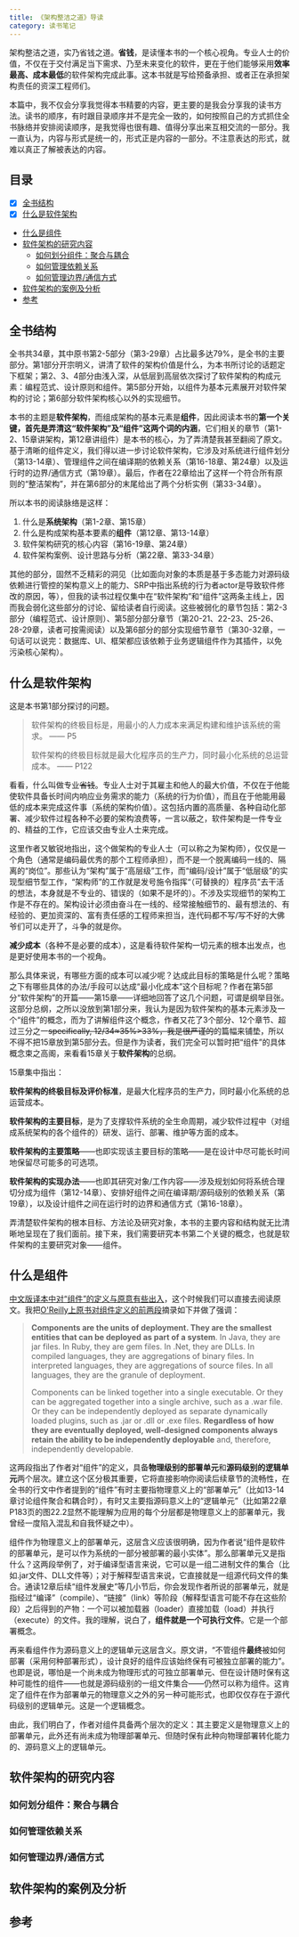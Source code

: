```yaml
---
title: 《架构整洁之道》导读
category: 读书笔记
---
```


架构整洁之道，实乃省钱之道。**省钱**，是读懂本书的一个核心视角。专业人士的价值，不仅在于交付满足当下需求、乃至未来变化的软件，更在于他们能够采用**效率最高、成本最低**的软件架构完成此事。这本书就是写给预备承担、或者正在承担架构责任的资深工程师们。

本篇中，我不仅会分享我觉得本书精要的内容，更主要的是我会分享我的读书方法。读书的顺序，有时跟目录顺序并不是完全一致的，如何按照自己的方式抓住全书脉络并安排阅读顺序，是我觉得也很有趣、值得分享出来互相交流的一部分。我一直认为，内容与形式是统一的，形式正是内容的一部分。不注意表达的形式，就难以真正了解被表达的内容。

## 目录

* [x] [全书结构](#全书结构)
* [x] [什么是软件架构](#什么是软件架构)
* [什么是组件](#什么是组件)
* [软件架构的研究内容](#软件架构的研究内容)
  * [如何划分组件：聚合与耦合](#如何划分组件：聚合与耦合)
  * [如何管理依赖关系](#如何管理依赖关系)
  * [如何管理边界/通信方式](#如何管理边界/通信方式)
* [软件架构的案例及分析](#软件架构的案例及分析)
* [参考](#参考)

## 全书结构

全书共34章，其中原书第2-5部分（第3-29章）占比最多达79%，是全书的主要部分。第1部分开宗明义，讲清了软件的架构价值是什么，为本书所讨论的话题定下框架；第2、3、4部分由浅入深，从低层到高层依次探讨了软件架构的构成元素：编程范式、设计原则和组件。第5部分开始，以组件为基本元素展开对软件架构的讨论；第6部分软件架构核心以外的实现细节。

本书的主题是**软件架构**，而组成架构的基本元素是**组件**，因此阅读本书的**第一个关键，首先是弄清这“软件架构”及“组件”这两个词的内涵**，它们相关的章节（第1-2、15章讲架构，第12章讲组件）是本书的核心，为了弄清楚我甚至翻阅了原文。基于清晰的组件定义，我们得以进一步讨论软件架构，它涉及对系统进行组件划分（第13-14章）、管理组件之间在编译期的依赖关系（第16-18章、第24章）以及运行时的边界/通信方式（第19章）。最后，作者在22章给出了这样一个符合所有原则的“整洁架构”，并在第6部分的末尾给出了两个分析实例（第33-34章）。

所以本书的阅读脉络是这样：

1. 什么是**系统架构**（第1-2章、第15章）
2. 什么是构成架构基本要素的**组件**（第12章、第13-14章）
3. 软件架构研究的核心内容（第16-19章、第24章）
4. 软件架构案例、设计思路与分析（第22章、第33-34章）

其他的部分，固然不乏精彩的洞见（比如面向对象的本质是基于多态能力对源码级依赖进行管控的架构意义上的能力、SRP中指出系统的行为者actor是导致软件修改的原因，等），但我的读书过程仅集中在“软件架构”和“组件”这两条主线上，因而我会弱化这些部分的讨论、留给读者自行阅读。这些被弱化的章节包括：第2-3部分（编程范式、设计原则）、第5部分部分章节（第20-21、22-23、25-26、28-29章，读者可按需阅读）以及第6部分的部分实现细节章节（第30-32章，一句话可以说完：数据库、UI、框架都应该依赖于业务逻辑组件作为其插件，以免污染核心架构）。

## 什么是软件架构

这是本书第1部分探讨的问题。

> 软件架构的终极目标是，用最小的人力成本来满足构建和维护该系统的需求。 —— P5
>
> 软件架构的终极目标就是最大化程序员的生产力，同时最小化系统的总运营成本。 —— P122

看看，什么叫做专业~~省钱~~。专业人士对于其雇主和他人的最大价值，不仅在于他能使软件具备长时间内响应业务需求的能力（系统的行为价值），而且在于他能用最低的成本来完成这件事（系统的架构价值）。这包括内置的高质量、各种自动化部署、减少软件过程各种不必要的架构浪费等，一言以蔽之，软件架构是一件专业的、精益的工作，它应该交由专业人士来完成。

这里作者又敏锐地指出，这个做架构的专业人士（可以称之为架构师），仅仅是一个角色（通常是编码最优秀的那个工程师承担），而不是一个脱离编码一线的、隔离的“岗位”。那些认为“架构”属于“高层级”工作，而“编码/设计”属于“低层级”的实现型细节型工作，“架构师”的工作就是发号施令指挥“（可替换的）程序员”去干活的想法，本身就是不专业的、错误的（如果不是坏的）。不涉及实现细节的架构工作是不存在的。架构设计必须由奋斗在一线的、经常接触细节的、最有想法的、有经验的、更加资深的、富有责任感的工程师来担当，连代码都不写/写不好的大佛爷们可以走开了，斗争的就是你。

**减少成本**（各种不是必要的成本），这是看待软件架构一切元素的根本出发点，也是更好使用本书的一个视角。

那么具体来说，有哪些方面的成本可以减少呢？达成此目标的策略是什么呢？策略之下有哪些具体的办法/手段可以达成“最小化成本”这个目标呢？作者在第5部分“软件架构”的开篇——第15章——详细地回答了这几个问题，可谓是纲举目张。这部分总纲，之所以没放到第1部分来，我认为是因为软件架构的基本元素涉及一个“组件”的概念，而为了讲解组件这个概念，作者又花了3个部分、12个章节、超过三分之一~~specifically, 12/34≈35%>33%，我是很严谨的~~的篇幅来铺垫，所以不得不把15章放到第5部分去。但是作为读者，我们完全可以暂时把“组件”的具体概念束之高阁，来看看15章关于**软件架构**的总纲。

15章集中指出：

**软件架构的终极目标及评价标准**，是最大化程序员的生产力，同时最小化系统的总运营成本。

**软件架构的主要目标**，是为了支撑软件系统的全生命周期，减少软件过程中（对组成系统架构的各个组件的）研发、运行、部署、维护等方面的成本。

**软件架构的主要策略**——也即实现该主要目标的策略——是在设计中尽可能长时间地保留尽可能多的可选项。

**软件架构的实现办法**——也即其研究对象/工作内容——涉及规划如何将系统合理切分成为组件（第12-14章）、安排好组件之间在编译期/源码级别的依赖关系（第19章），以及设计组件之间在运行时的边界和通信方式（第16-18章）。

弄清楚软件架构的根本目标、方法论及研究对象，本书的主要内容和结构就无比清晰地呈现在了我们面前。接下来，我们需要研究本书第二个关键的概念，也就是软件架构的主要研究对象——组件。

## 什么是组件

[中文版译本中对“组件”的定义与原意有些出入][架构整洁之道导读（二）续]，这个时候我们可以直接去阅读原文。我把[O'Reilly上原书对组件定义的前两段][12 - Components]摘录如下并做了强调：

> **Components are the units of deployment. They are the smallest entities that can be deployed as part of a system**. In Java, they are jar files. In Ruby, they are gem files. In .Net, they are DLLs. In compiled languages, they are aggregations of binary files. In interpreted languages, they are aggregations of source files. In all languages, they are the granule of deployment.
> 
> Components can be linked together into a single executable. Or they can be aggregated together into a single archive, such as a .war file. Or they can be independently deployed as separate dynamically loaded plugins, such as .jar or .dll or .exe files. **Regardless of how they are eventually deployed, well-designed components always retain the ability to be independently deployable** and, therefore, independently developable.

这两段指出了作者对“组件”的定义，具备**物理级别的部署单元**和**源码级别的逻辑单元**两个层次。建立这个区分极其重要，它将直接影响你阅读后续章节的流畅性，在全书的行文中作者提到的“组件”有时主要指物理意义上的“部署单元”（比如13-14章讨论组件聚合和耦合时），有时又主要指源码意义上的“逻辑单元”（比如第22章P183页的图22.2显然不能理解为应用的每个分层都是物理意义上的部署单元，我曾经一度陷入混乱和自我怀疑之中）。

组件作为物理意义上的部署单元，这层含义应该很明确，因为作者说“组件是软件的部署单元，是可以作为系统的一部分被部署的最小实体”。那么部署单元又是指什么？这两段举例了，对于编译型语言来说，它可以是一组二进制文件的集合（比如.jar文件、DLL文件等）；对于解释型语言来说，它直接就是一组源代码文件的集合。通读12章后续“组件发展史”等几小节后，你会发现作者所说的部署单元，就是指经过“编译”（compile）、“链接”（link）等阶段（解释型语言可能不存在这些阶段）之后得到的产物：一个可以被加载器（loader）直接加载（load）并执行（execute）的文件。我的理解，说白了，**组件就是一个可执行文件**。它是一个部署概念。

再来看组件作为源码意义上的逻辑单元这层含义。原文讲，“不管组件**最终**被如何部署（采用何种部署形式），设计良好的组件应该始终保有可被独立部署的能力”。也即是说，哪怕是一个尚未成为物理形式的可独立部署单元、但在设计随时保有这种可能性的组件——也就是源码级别的一组文件集合——仍然可以称为组件。这肯定了组件在作为部署单元的物理意义之外的另一种可能形式，也即仅仅存在于源代码级别的逻辑单元。这是一个逻辑概念。

由此，我们明白了，作者对组件具备两个层次的定义：其主要定义是物理意义上的部署单元，此外还有尚未成为物理部署单元、但随时保有此种向物理部署转化能力的、源码意义上的逻辑单元。

<more questions going on...>

## 软件架构的研究内容

### 如何划分组件：聚合与耦合

### 如何管理依赖关系

### 如何管理边界/通信方式

## 软件架构的案例及分析

## 参考

[架构整洁之道导读（二）续]: https://www.jianshu.com/p/fdb8c8a604b1
[12 - Components]: https://www.oreilly.com/library/view/clean-architecture-a/9780134494272/ch12.xhtml#ch12
